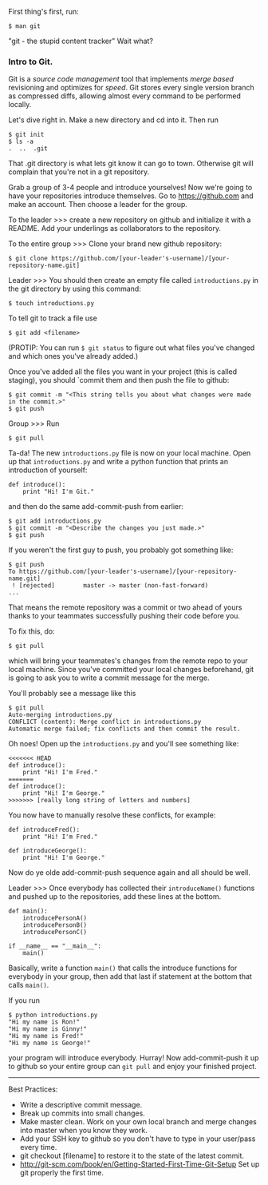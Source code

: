 First thing's first, run:

    $ man git

"git - the stupid content tracker"
Wait what? 

### Intro to Git.

Git is a *source code management* tool that implements *merge based* revisioning and optimizes for *speed*.
Git stores every single version branch as compressed diffs, allowing almost every command to be performed locally.

Let's dive right in.
Make a new directory and cd into it. Then run

    $ git init
    $ ls -a
    .  ..  .git
    
That .git directory is what lets git know it can go to town. Otherwise git will complain that you're not in a git repository.

Grab a group of 3-4 people and introduce yourselves! Now we're going to have your repositories introduce themselves.
Go to https://github.com and make an account. Then choose a leader for the group.

To the leader >>> create a new repository on github and initialize it with a README. Add your underlings as collaborators to the repository.

To the entire group >>> Clone your brand new github repository:

    $ git clone https://github.com/[your-leader's-username]/[your-repository-name.git]

Leader >>> You should then create an empty file called `introductions.py` in the git directory by using this command:

    $ touch introductions.py

To tell git to track a file use

    $ git add <filename>

(PROTIP: You can run `$ git status` to figure out what files you've changed and which ones you've already added.)

Once you've added all the files you want in your project (this is called staging), you should `commit them and then push the file to github:

    $ git commit -m "<This string tells you about what changes were made in the commit.>"
    $ git push

Group >>> Run 

    $ git pull

Ta-da! The new `introductions.py` file is now on your local machine.
Open up that `introductions.py` and write a python function that prints an introduction of yourself:

    def introduce():
        print "Hi! I'm Git."

and then do the same add-commit-push from earlier:

    $ git add introductions.py
    $ git commit -m "<Describe the changes you just made.>"
    $ git push

If you weren't the first guy to push, you probably got something like:

    $ git push
    To https://github.com/[your-leader's-username]/[your-repository-name.git]
     ! [rejected]        master -> master (non-fast-forward)
    ...

That means the remote repository was a commit or two ahead of yours thanks to your teammates successfully pushing their code before you.

To fix this, do:

    $ git pull

which will bring your teammates's changes from the remote repo to your local machine. Since you've committed your local changes beforehand,
git is going to ask you to write a commit message for the merge. 

You'll probably see a message like this

    $ git pull
    Auto-merging introductions.py
    CONFLICT (content): Merge conflict in introductions.py
    Automatic merge failed; fix conflicts and then commit the result.

Oh noes! Open up the `introductions.py` and you'll see something like:    

    <<<<<<< HEAD
    def introduce():
        print "Hi! I'm Fred."
    =======
    def introduce():
        print "Hi! I'm George."
    >>>>>>> [really long string of letters and numbers]

You now have to manually resolve these conflicts, for example:

    def introduceFred():
        print "Hi! I'm Fred."
    
    def introduceGeorge():
        print "Hi! I'm George."

Now do ye olde add-commit-push sequence again and all should be well.

Leader >>> Once everybody has collected their `introduceName()` functions and pushed up to the repositories, add these lines at the bottom.

    def main():
        introducePersonA()
        introducePersonB()
        introducePersonC()

    if __name__ == "__main__":
        main()

Basically, write a function `main()` that calls the introduce functions for everybody in your group, then add that last if statement at the bottom that calls `main()`.

If you run

    $ python introductions.py
    "Hi my name is Ron!"
    "Hi my name is Ginny!"
    "Hi my name is Fred!"
    "Hi my name is George!"

your program will introduce everybody. Hurray! Now add-commit-push it up to github so your entire group can `git pull` and enjoy your finished project.

--------------------------------

Best Practices:

- Write a descriptive commit message.
- Break up commits into small changes.
- Make master clean. Work on your own local branch and merge changes into master when you know they work.
- Add your SSH key to github so you don't have to type in your user/pass every time.
- git checkout [filename] to restore it to the state of the latest commit.
- http://git-scm.com/book/en/Getting-Started-First-Time-Git-Setup Set up git properly the first time.
